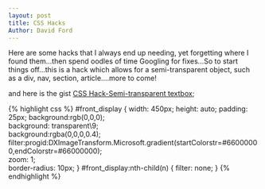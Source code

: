```yaml
---
layout: post
title: CSS Hacks
Author: David Ford
---
```


Here are some hacks that I always end up needing, yet forgetting where I found them...then spend oodles of time Googling for fixes...So to start things off...this is a hack which allows for a semi-transparent object, such as a div, nav, section, article....more to come!

and here is the gist [CSS Hack-Semi-transparent textbox](https://gist.github.com/9b8a4334b3dfb787de27 "textbox");

{% highlight css %}
#front_display {
    width: 450px;
    height: auto;
    padding: 25px;
    background:rgb(0,0,0);  
    background: transparent\9;  
    background:rgba(0,0,0,0.4);  
    filter:progid:DXImageTransform.Microsoft.gradient(startColorstr=#66000000,endColorstr=#66000000);  
    zoom: 1;  
    border-radius: 10px;
}
#front_display:nth-child(n) {
    filter: none;
}
{% endhighlight %}
